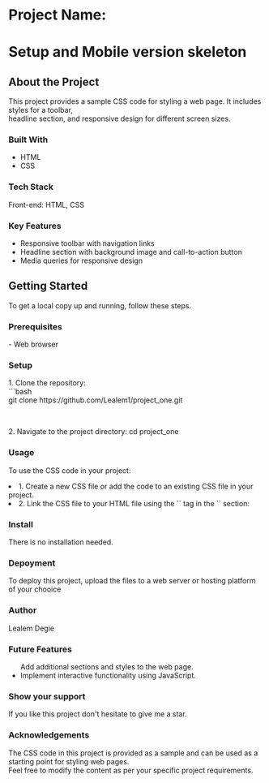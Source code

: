 <h1>Project Name:</h1>
<h1>Setup and Mobile version skeleton</h1>

<h2>About the Project</h2>
<p>This project provides a sample CSS code for styling a web page. It includes styles for a toolbar, 
  <br> headline section, and responsive design for different screen sizes.</p>

<h3>Built With</h3>
<ul>
 <li>HTML</li>
<li>CSS</li>
</ul>
<h3>Tech Stack</h3>
<P> Front-end: HTML, CSS</P>

<h3>Key Features</h3>
<ul>
<li>Responsive toolbar with navigation links</li>
<li>Headline section with background image and call-to-action button</li>
 <li>Media queries for responsive design</li>
</ul>
<h2>Getting Started</h2>
<P>To get a local copy up and running, follow these steps.</P>

<h3>Prerequisites</h3>
- Web browser

<h3>Setup</h3>
<p>1. Clone the repository:
  <br>
  ```bash
  <br>
   git clone https://github.com/Lealem1/project_one.git</p>
   <br>
  <p>2. Navigate to the project directory:
  cd project_one</p>

<h3>Usage</h3>

<p>To use the CSS code in your project:</p>
<li>1. Create a new CSS file or add the code to an existing CSS file in your project.</li>
<li>2. Link the CSS file to your HTML file using the `<link>` tag in the `<head>` section:</li>
<p><link rel="stylesheet" href="C:\Users\yene alem\OneDrive\Desktop\project_one\css\index.css"></p>

<h3>Install</h3>
<P>There is no installation needed.</P>

<h3>Depoyment</h3>
<p>To deploy this project, upload the files to a web server or hosting platform of your chooice</p>

<h3>Author</h3>
<P>Lealem Degie</P>

<h3>Future Features</h3>
<ul
  <li>Add additional sections and styles to the web page.</li>
  <li>Implement interactive functionality using JavaScript.</li>
</ul>
<h3>Show your support</h3>
<p>If you like this project don't hesitate to give me a star.</p>

<h3>Acknowledgements</h3>
<P>The CSS code in this project is provided as a sample and can be
  used as a starting point for styling web pages.
<br>
Feel free to modify the content as per your specific project requirements.</P>
